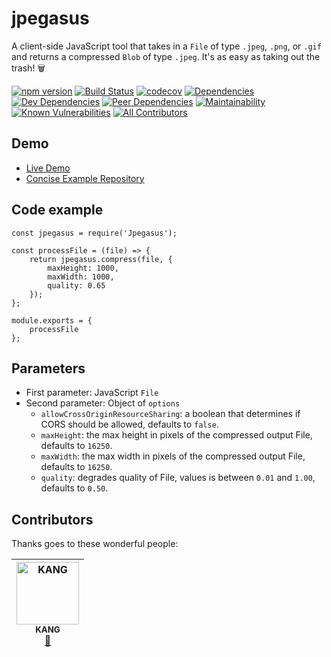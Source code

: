 # jpegasus
A client-side JavaScript tool that takes in a `File` of type `.jpeg`, `.png`, or `.gif` and returns a compressed `Blob` of type `.jpeg`. It's as easy as taking out the trash! 🗑

[![npm version](https://badge.fury.io/js/jpegasus.svg)](https://badge.fury.io/js/jpegasus)
[![Build Status](https://travis-ci.com/TonyBrobston/jpegasus.svg?branch=master)](https://travis-ci.org/TonyBrobston/jpegasus)
[![codecov](https://codecov.io/gh/TonyBrobston/jpegasus/branch/master/graph/badge.svg)](https://codecov.io/gh/tonybrobston/jpegasus)
[![Dependencies](https://david-dm.org/tonybrobston/jpegasus/status.svg)](https://david-dm.org/tonybrobston/jpegasus)
[![Dev Dependencies](https://david-dm.org/tonybrobston/jpegasus/dev-status.svg)](https://david-dm.org/tonybrobston/jpegasus?type=dev)
[![Peer Dependencies](https://david-dm.org/tonybrobston/jpegasus/peer-status.svg)](https://david-dm.org/tonybrobston/jpegasus?type=peer)
[![Maintainability](https://api.codeclimate.com/v1/badges/ffcbe17657aabd16ed79/maintainability)](https://codeclimate.com/github/TonyBrobston/jpegasus/maintainability)
[![Known Vulnerabilities](https://snyk.io/test/github/tonybrobston/jpegasus/badge.svg)](https://snyk.io/test/github/tonybrobston/jpegasus)
[![All Contributors](https://img.shields.io/badge/all_contributors-1-orange.svg?style=flat-square)](#contributors)

## Demo
* [Live Demo](https://tonybrobston.github.io/jpegasus-demo)
* [Concise Example Repository](https://github.com/TonyBrobston/jpegasus-demo)

## Code example

```
const jpegasus = require('Jpegasus');

const processFile = (file) => {
    return jpegasus.compress(file, {
        maxHeight: 1000,
        maxWidth: 1000,
        quality: 0.65
    });
};

module.exports = {
    processFile
};
```

## Parameters
* First parameter: JavaScript `File`
* Second parameter: Object of `options`
  * `allowCrossOriginResourceSharing`: a boolean that determines if CORS should be allowed, defaults to `false`.
  * `maxHeight`: the max height in pixels of the compressed output File, defaults to `16250`.
  * `maxWidth`: the max width in pixels of the compressed output File, defaults to `16250`.
  * `quality`: degrades quality of File, values is between `0.01` and `1.00`, defaults to `0.50`.

## Contributors

Thanks goes to these wonderful people:

<!-- ALL-CONTRIBUTORS-LIST:START - Do not remove or modify this section -->
<!-- prettier-ignore -->
| [<img src="https://avatars1.githubusercontent.com/u/13721600?v=4" width="100px;" alt="KANG"/><br /><sub><b>KANG</b></sub>](https://github.com/mkangjazz)<br />[🎨](#design-mkangjazz "Design") |
| :---: |
<!-- ALL-CONTRIBUTORS-LIST:END -->
